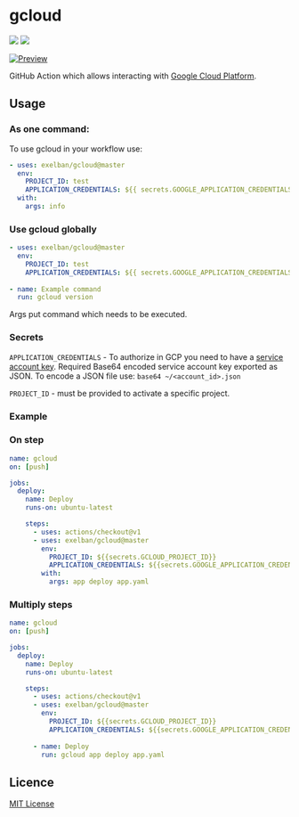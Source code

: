 # gcloud

[![](https://github.com/exelban/gcloud/workflows/GitHub%20Registry%20:latest/badge.svg)](https://github.com/exelban/gcloud/actions)
[![](https://github.com/exelban/gcloud/workflows/GitHub%20Registry%20:version/badge.svg)](https://github.com/exelban/gcloud/actions)

[![Preview](https://serhiy.s3.eu-central-1.amazonaws.com/Github_repo/gcloud/logo_gcp_vertical_rgb.png?v=1)](https://cloud.google.com)

GitHub Action which allows interacting with [Google Cloud Platform](https://cloud.google.com).

## Usage

### As one command:
To use gcloud in your workflow use:

```yaml
- uses: exelban/gcloud@master
  env:
    PROJECT_ID: test
    APPLICATION_CREDENTIALS: ${{ secrets.GOOGLE_APPLICATION_CREDENTIALS }}
  with:
    args: info
```

### Use gcloud globally
```yaml
- uses: exelban/gcloud@master
  env:
    PROJECT_ID: test
    APPLICATION_CREDENTIALS: ${{ secrets.GOOGLE_APPLICATION_CREDENTIALS }}
    
- name: Example command
  run: gcloud version
```

Args put command which needs to be executed.

### Secrets
`APPLICATION_CREDENTIALS` - To authorize in GCP you need to have a [service account key](https://console.cloud.google.com/apis/credentials/serviceaccountkey). Required Base64 encoded service account key exported as JSON.
To encode a JSON file use: `base64 ~/<account_id>.json`

`PROJECT_ID` - must be provided to activate a specific project.

### Example

### On step
```yaml
name: gcloud
on: [push]

jobs:
  deploy:
    name: Deploy
    runs-on: ubuntu-latest

    steps:
      - uses: actions/checkout@v1
      - uses: exelban/gcloud@master
        env:
          PROJECT_ID: ${{secrets.GCLOUD_PROJECT_ID}}
          APPLICATION_CREDENTIALS: ${{secrets.GOOGLE_APPLICATION_CREDENTIALS}}
        with:
          args: app deploy app.yaml
```

### Multiply steps

```yaml
name: gcloud
on: [push]

jobs:
  deploy:
    name: Deploy
    runs-on: ubuntu-latest

    steps:
      - uses: actions/checkout@v1
      - uses: exelban/gcloud@master
        env:
          PROJECT_ID: ${{secrets.GCLOUD_PROJECT_ID}}
          APPLICATION_CREDENTIALS: ${{secrets.GOOGLE_APPLICATION_CREDENTIALS}}
      
      - name: Deploy
        run: gcloud app deploy app.yaml
```

## Licence
[MIT License](https://github.com/exelban/gcloud/blob/master/LICENSE)
